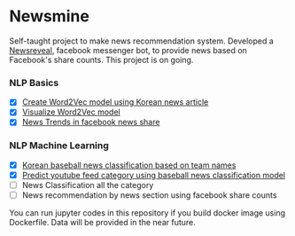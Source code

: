 # Newsmine
Self-taught project to make news recommendation system.
Developed a [Newsreveal](https://www.facebook.com/newsreveal/), facebook messenger bot, to provide news based on Facebook's share counts.
This project is on going.

### NLP Basics
- [x] [Create Word2Vec model using Korean news article](https://github.com/suhongs/newsmine/blob/master/src/CreateModelusingWord2Vec.ipynb)
- [x] [Visualize Word2Vec model](https://github.com/suhongs/newsmine/blob/master/src/VisualizeWord2Vec.ipynb)
- [x] [News Trends in facebook news share](https://github.com/suhongs/newsmine/blob/master/src/report_2016.ipynb)

### NLP Machine Learning
- [x] [Korean baseball news classification based on team names](https://github.com/suhongs/newsmine/blob/master/src/baseball%20news%20classification.ipynb)
- [x] [Predict youtube feed category using baseball news classification model](https://github.com/suhongs/newsmine/blob/master/src/predict%20youtube%20feed%20using%20svm%20model.ipynb)
- [ ] News Classification all the category
- [ ] News recommendation by news section using facebook share counts

You can run jupyter codes in this repository if you build docker image using Dockerfile.
Data will be provided in the near future.
